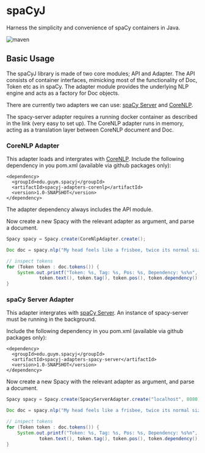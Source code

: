 # spaCyJ

Harness the simplicity and convenience of spaCy containers in Java.

![maven](https://github.com/manzurola/spacy-java/actions/workflows/maven.yml/badge.svg)

## Basic Usage

The spaCyJ library is made of two core modules; API and Adapter. The API consists of container interfaces, mimicking most of the functionality of Doc, Token etc as in spaCy. The adapter module provides the underlying NLP engine and acts as a factory for Doc objects.

There are currently two adapters we can use: [spaCy Server](https://github.com/neelkamath/spacy-server) and [CoreNLP](https://github.com/stanfordnlp/CoreNLP).

The spacy-server adapter requires a running docker container as described in the link (very easy to set up). The CoreNLP adapter runs in memory, acting as a translation layer between CoreNLP document and Doc.

### CoreNLP Adapter

This adapter loads and intergrates with [CoreNLP](https://github.com/stanfordnlp/CoreNLP).
Include the following dependency in you pom.xml (available via github packages only):

```
<dependency>
  <groupId>edu.guym.spacyj</groupId>
  <artifactId>spacyj-adapters-corenlp</artifactId>
  <version>1.0-SNAPSHOT</version>
</dependency>
```

The adapter dependency always includes the API module.

Now create a new Spacy with the relevant adapter as argument, and parse a document.

```java
Spacy spacy = Spacy.create(CoreNlpAdapter.create();

Doc doc = spacy.nlp("My head feels like a frisbee, twice its normal size.");

// inspect tokens
for (Token token : doc.tokens()) {
    System.out.printf("Token: %s, Tag: %s, Pos: %s, Dependency: %s%n", 
            token.text(), token.tag(), token.pos(), token.dependency());
}
```

### spaCy Server Adapter

This adapter intergrates with [spaCy Server](https://github.com/neelkamath/spacy-server).
An instance of spacy-server must be running in the background.

Include the following dependency in you pom.xml (available via github packages only):

```
<dependency>
  <groupId>edu.guym.spacyj</groupId>
  <artifactId>spacyj-adapters-spacy-server</artifactId>
  <version>1.0-SNAPSHOT</version>
</dependency>
```


Now create a new Spacy with the relevant adapter as argument, and parse a document.

```java
Spacy spacy = Spacy.create(SpacyServerAdapter.create("localhost", 8080));

Doc doc = spacy.nlp("My head feels like a frisbee, twice its normal size.");

// inspect tokens
for (Token token : doc.tokens()) {
    System.out.printf("Token: %s, Tag: %s, Pos: %s, Dependency: %s%n", 
            token.text(), token.tag(), token.pos(), token.dependency());
}
```

